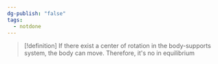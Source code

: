 ```yaml
---
dg-publish: "false"
tags:
  - notdone
---
```

>[!definition]
>If there exist a center of rotation in the body-supports system, the body can move. Therefore, it's no in equilibrium

